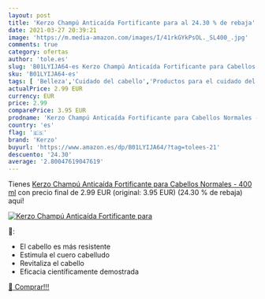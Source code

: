 ```yaml
---
layout: post
title: 'Kerzo Champú Anticaída Fortificante para al 24.30 % de rebaja'
date: 2021-03-27 20:39:21
image: 'https://m.media-amazon.com/images/I/41rkGYkPsOL._SL400_.jpg'
comments: true
category: ofertas
author: 'tole.es'
slug: 'B01LYIJA64-es Kerzo Champú Anticaída Fortificante para Cabellos Normales...'
sku: 'B01LYIJA64-es'
tags: [ 'Belleza','Cuidado del cabello','Productos para el cuidado del cabello','Productos para la caída del cabello','champú','kerzo', ]
actualPrice: 2.99 EUR
currency: EUR
price: 2.99
comparePrice: 3.95 EUR
prodname: 'Kerzo Champú Anticaída Fortificante para Cabellos Normales - 400 ml'
country: 'es'
flag: '🇪🇸'
brand: 'Kerzo'
buyurl: 'https://www.amazon.es/dp/B01LYIJA64/?tag=tolees-21'
descuento: '24.30'
average: '2.80047619047619'
---
```


Tienes [Kerzo Champú Anticaída Fortificante para Cabellos Normales - 400 ml](https://www.amazon.es/dp/B01LYIJA64/?tag=tolees-21) con precio final de  2.99 EUR (original: 3.95 EUR) (24.30 %  de rebaja) aqui!

[![Kerzo Champú Anticaída Fortificante para](https://m.media-amazon.com/images/I/41rkGYkPsOL._SL400_.jpg)](https://www.amazon.es/dp/B01LYIJA64/?tag=tolees-21)

🔎:

- El cabello es más resistente
- Estimula el cuero cabelludo
- Revitaliza el cabello
- Eficacia científicamente demostrada

[🛒 Comprar!!!](https://www.amazon.es/dp/B01LYIJA64/?tag=tolees-21)
